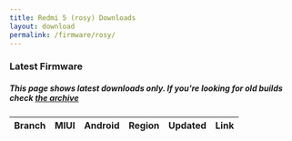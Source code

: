 ```yaml
---
title: Redmi 5 (rosy) Downloads
layout: download
permalink: /firmware/rosy/
---
```


### Latest Firmware
##### This page shows latest downloads only. If you're looking for old builds check [the archive](/archive/firmware/rosy/)


<div class="table-responsive-md" style="margin-top: 25px;">
<table id="firmware" class="compact table table-striped table-hover table-sm">
    <thead class="thead-dark">
        <tr>
            <th>Branch</th>
            <th>MIUI</th>
            <th>Android</th>
            <th>Region</th>
            <th>Updated</th>
            <th>Link</th>
        </tr>
    </thead>
    <script>loadFirmwareDownloads('rosy', 'latest')</script>
</table>
</div>
